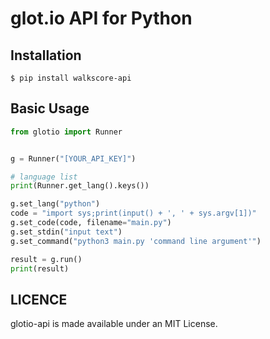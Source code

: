 # glot.io API for Python

## Installation

```
$ pip install walkscore-api
```

## Basic Usage

```py
from glotio import Runner 


g = Runner("[YOUR_API_KEY]")

# language list
print(Runner.get_lang().keys())

g.set_lang("python")
code = "import sys;print(input() + ', ' + sys.argv[1])"
g.set_code(code, filename="main.py")
g.set_stdin("input text")
g.set_command("python3 main.py 'command line argument'")

result = g.run()
print(result)
```

## LICENCE

glotio-api is made available under an MIT License.